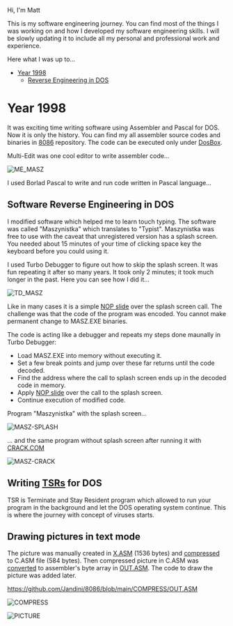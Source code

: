 Hi, I'm Matt

This is my software engineering journey. You can find most of the things I was working on and how I developed my software engineering skills.
I will be slowly updating it to include all my personal and professional work and experience. 


Here what I was up to... 

* [Year 1998](https://github.com/Jandini/Jandini/blob/main/README.md#year-1998)
  * [Reverse Engineering in DOS](https://github.com/Jandini/Jandini/blob/main/README.md#software-reverse-engineering-in-dos)

# Year 1998

It was exciting time writing software using Assembler and Pascal for DOS. Now it is only the history.
You can find my all assembler source codes and binaries in [8086](https://github.com/Jandini/8086) repository.
The code can be executed only under [DosBox](https://www.dosbox.com/).

Multi-Edit was one cool editor to write assembler code...

![ME_MASZ](https://user-images.githubusercontent.com/19593367/202818994-3e053783-9911-48be-be54-11750ee33fd1.gif)

I used Borlad Pascal to write and run code written in Pascal language...



## Software Reverse Engineering in DOS

I modified software which helped me to learn touch typing. The software was called "Maszynistka" which translates to "Typist". Maszynistka was free to use with the caveat that unregistered version has a splash screen. 
You needed about 15 minutes of your time of clicking space key the keyboard before you could using it. 

I used Turbo Debugger to figure out how to skip the splash screen. It was fun repeating it after so many years. It took only 2 minutes; it took much longer in the past.
Here you can see how I did it... 

![TD_MASZ](https://user-images.githubusercontent.com/19593367/202817851-761425ca-0336-4240-a197-2a9984db452f.gif)



Like in many cases it is a simple [NOP slide](https://en.wikipedia.org/wiki/NOP_slide) over the splash screen call.
The challenge was that the code of the program was encoded. 
You cannot make permanent change to MASZ.EXE binaries. 

The code is acting like a debugger and repeats my steps done maunally in Turbo Debugger:
- Load MASZ.EXE into memory without executing it.
- Set a few break points and jump over these far returns until the code decoded.
- Find the address where the call to splash screen ends up in the decoded code in memory.
- Apply [NOP slide](https://en.wikipedia.org/wiki/NOP_slide) over the call to the splash screen.
- Continue execution of modified code.

Program "Maszynistka" with the splash screen...

![MASZ-SPLASH](https://user-images.githubusercontent.com/19593367/202403492-828171a2-2e4c-411d-8bbb-70e77b00bed5.gif)

... and the same program without splash screen after running it with [CRACK.COM](https://github.com/Jandini/8086/blob/main/CRACK/CRACK.ASM)

![MASZ-CRACK](https://user-images.githubusercontent.com/19593367/202403750-d7bf8743-2d03-4e1d-a2c0-8b5eba3237f0.gif)


## Writing [TSRs](https://en.wikipedia.org/wiki/Terminate-and-stay-resident_program) for DOS

TSR is Terminate and Stay Resident program which allowed to run your program in the background and let the DOS operating system continue. 
This is where the journey with concept of viruses starts. 



## Drawing pictures in text mode

The picture was manually created in [X.ASM](https://github.com/Jandini/8086/tree/main/COMPRESS) (1536 bytes) and [compressed](https://github.com/Jandini/8086/blob/main/COMPRESS/COMPRESS.PAS) to C.ASM file (584 bytes). Then compressed picture in C.ASM was [converted](https://github.com/Jandini/8086/blob/main/COMPRESS/CONVERT.PAS) to assembler's byte array in [OUT.ASM](https://github.com/Jandini/8086/blob/main/COMPRESS/OUT.ASM).
The code to draw the picture was added later. 


https://github.com/Jandini/8086/blob/main/COMPRESS/OUT.ASM

![COMPRESS](https://user-images.githubusercontent.com/19593367/202412547-cdae0eb8-6506-4fe1-b2cb-262794c50241.gif)

![PICTURE](https://user-images.githubusercontent.com/19593367/202411411-d234abaf-d036-4784-9df4-464369b797c2.gif)









